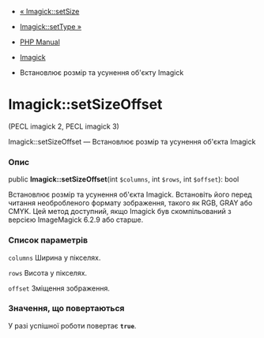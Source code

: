 - [« Imagick::setSize](imagick.setsize.md)
- [Imagick::setType »](imagick.settype.md)

- [PHP Manual](index.md)
- [Imagick](class.imagick.md)
- Встановлює розмір та усунення об'єкту Imagick

# Imagick::setSizeOffset

(PECL imagick 2, PECL imagick 3)

Imagick::setSizeOffset — Встановлює розмір та усунення об'єкта Imagick

### Опис

public **Imagick::setSizeOffset**(int `$columns`, int `$rows`, int
`$offset`): bool

Встановлює розмір та усунення об'єкта Imagick. Встановіть його перед
читання необробленого формату зображення, такого як RGB, GRAY або
CMYK. Цей метод доступний, якщо Imagick був скомпільований з версією
ImageMagick 6.2.9 або старше.

### Список параметрів

`columns`
Ширина у пікселях.

`rows`
Висота у пікселях.

`offset`
Зміщення зображення.

### Значення, що повертаються

У разі успішної роботи повертає **`true`**.
